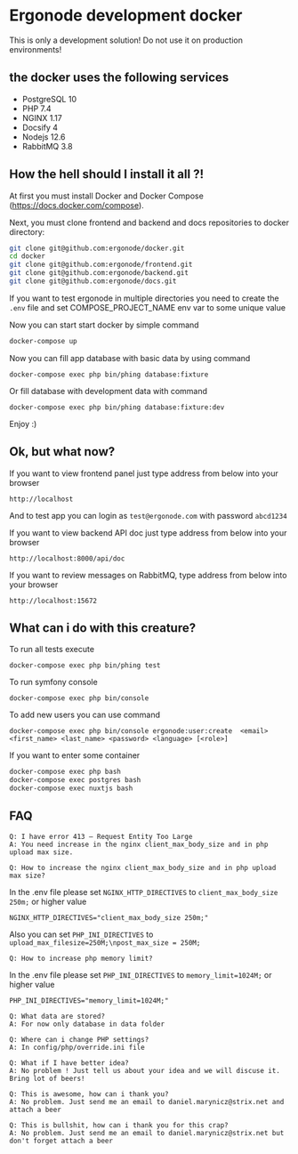 # Ergonode development docker

This is only a development solution! Do not use it on production environments!

## the docker uses the following services

 - PostgreSQL 10
 - PHP 7.4
 - NGINX 1.17
 - Docsify 4
 - Nodejs 12.6 
 - RabbitMQ 3.8
 
## How the hell should I install it all ?!

At first you must install Docker and Docker Compose (https://docs.docker.com/compose).

Next, you must clone frontend and backend and docs repositories to docker directory:

```bash
git clone git@github.com:ergonode/docker.git
cd docker
git clone git@github.com:ergonode/frontend.git
git clone git@github.com:ergonode/backend.git
git clone git@github.com:ergonode/docs.git
```





If you want to test ergonode in multiple directories you need to create the  `.env` file and set
COMPOSE_PROJECT_NAME env var to some unique value

Now you can start start docker by simple command

```bash
docker-compose up
```

Now you can fill  app database with basic data by using command
```
docker-compose exec php bin/phing database:fixture
```

Or fill database with development data with command
```
docker-compose exec php bin/phing database:fixture:dev
```

Enjoy :)

## Ok, but what now?


If you want to view frontend panel just type address from below into your browser

```
http://localhost
```

And to test app you can login as `test@ergonode.com` with password `abcd1234`

If you want to view backend API doc just type address from below into your browser

```
http://localhost:8000/api/doc
```

If you want to review messages on RabbitMQ, type address from below into your browser

```
http://localhost:15672
```

## What can i do with this creature?

To run all tests execute 
```
docker-compose exec php bin/phing test
```

To run symfony console 
```
docker-compose exec php bin/console
```

To add new users you can use command 
```
docker-compose exec php bin/console ergonode:user:create  <email> <first_name> <last_name> <password> <language> [<role>]
```

If you want to enter some container

```bash
docker-compose exec php bash
docker-compose exec postgres bash
docker-compose exec nuxtjs bash
```

## FAQ

```
Q: I have error 413 – Request Entity Too Large
A: You need increase in the nginx client_max_body_size and in php upload max size. 
```

```
Q: How to increase the nginx client_max_body_size and in php upload max size?
```

In the .env file please set `NGINX_HTTP_DIRECTIVES` to `client_max_body_size 250m;` or higher value
```
NGINX_HTTP_DIRECTIVES="client_max_body_size 250m;" 
```
Also you can set `PHP_INI_DIRECTIVES` to `upload_max_filesize=250M;\npost_max_size = 250M;`

```
Q: How to increase php memory limit?
```
In the .env file please set `PHP_INI_DIRECTIVES` to `memory_limit=1024M;` or higher value

```
PHP_INI_DIRECTIVES="memory_limit=1024M;" 
```

```
Q: What data are stored?
A: For now only database in data folder
```

```
Q: Where can i change PHP settings?
A: In config/php/override.ini file
```

```
Q: What if I have better idea?
A: No problem ! Just tell us about your idea and we will discuse it. Bring lot of beers!
```

```
Q: This is awesome, how can i thank you?
A: No problem. Just send me an email to daniel.marynicz@strix.net and attach a beer
```

```
Q: This is bullshit, how can i thank you for this crap?
A: No problem. Just send me an email to daniel.marynicz@strix.net but don't forget attach a beer
```


